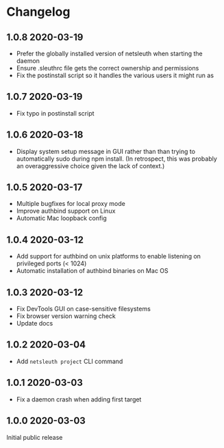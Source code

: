 Changelog
=========
1.0.8 2020-03-19
----------------
- Prefer the globally installed version of netsleuth when starting the daemon
- Ensure .sleuthrc file gets the correct ownership and permissions
- Fix the postinstall script so it handles the various users it might run as

1.0.7 2020-03-19
----------------
- Fix typo in postinstall script

1.0.6 2020-03-18
----------------
- Display system setup message in GUI rather than than trying to automatically sudo during npm install.  (In retrospect, this was probably an overaggressive choice given the lack of context.)

1.0.5 2020-03-17
----------------
- Multiple bugfixes for local proxy mode
- Improve authbind support on Linux
- Automatic Mac loopback config

1.0.4 2020-03-12
----------------
- Add support for authbind on unix platforms to enable listening on privileged ports (< 1024)
- Automatic installation of authbind binaries on Mac OS

1.0.3 2020-03-12
----------------
- Fix DevTools GUI on case-sensitive filesystems
- Fix browser version warning check
- Update docs

1.0.2 2020-03-04
----------------
- Add `netsleuth project` CLI command

1.0.1 2020-03-03
----------------
- Fix a daemon crash when adding first target

1.0.0 2020-03-03
----------------
Initial public release